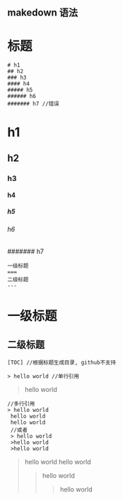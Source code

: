 ## makedown 语法
标题
====
```
# h1
## h2
### h3
#### h4
##### h5
###### h6
####### h7 //错误
```
# h1
## h2
### h3
#### h4
##### h5
###### h6
####### h7

```
一级标题
===
二级标题
---
```
一级标题
===
二级标题
---

```
[TOC] //根据标题生成目录, github不支持
```

```
> hello world //单行引用
```
> hello world

```
//多行引用
> hello world
 hello world
 hello world
 //或者
 > hello world
 >hello world
 >hello world
 ```
 > hello world
 > hello world
 >> hello world
 >>> hello world
 
 
